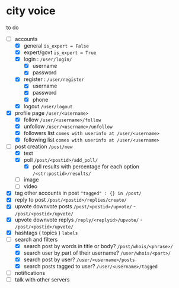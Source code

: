 # city voice

to do

- [ ] accounts
    - [x] general `is_expert = False`
    - [x] expert/govt `is_expert = True`
    - [x] login : `/user/login/`
        - [x] username
        - [x] password
        <!-- - [ ] else : 
            - [ ] phone
                - [ ] otp
                - [x] phone and password? `username = User.objects.get(phone=phone)` -->
    - [x] register : `/user/register`
        - [x] username
        - [x] password
        - [x] phone
    - [x] logout `/user/logout`
- [x] profile page `/user/<username>`
    - [x] follow `/user/<username>/follow`
    - [x] unfollow `/user/<username>/unfollow`
    - [x] followers list `comes with userinfo at /user/<username>`
    - [x] following list `comes with userinfo at /user/<username>`
- [ ] post creation `/post/new`
    - [x]  text
    - [x] poll `/post/<postid>/add_poll/`
        - [x] poll results with percentage for each option `/<str:postid>/results/`
    - [ ]  image
    - [ ]  video
- [x] tag other accounts in post `"tagged" : {} in /post/`
- [x] reply to post `/post/<postid>/replies/create/`
- [x] upvote downvote posts `/post/<postid>/upvote/` - `/post/<postid>/upvote/`
- [x] upvote downvote replys `/reply/<replyid>/upvote/` - `/post/<postid>/upvote/`
- [x] hashtags ( topics ) `labels`
- [ ] search and filters
    - [x] search post by words in title or body? `/post/whois/<phrase>/`
    - [x] search user by part of their username? `/user/whois/<part>/`
    - [x] search post by user? `/user/<username>/posts`
    - [x] search posts tagged to user? `/user/<username>/tagged`
- [ ] notifications
- [ ] talk with other servers